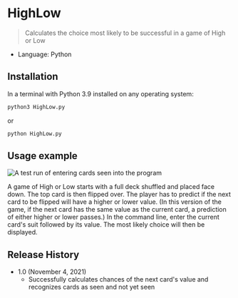 # HighLow
> Calculates the choice most likely to be successful in a game of High or Low

* Language: Python

## Installation

In a terminal with Python 3.9 installed on any operating system:

```sh
python3 HighLow.py
```

or

```sh
python HighLow.py
```

## Usage example

![A test run of entering cards seen into the program](https://i.imgur.com/vFWUDuN.png)

A game of High or Low starts with a full deck shuffled and placed face down. The top card is then flipped over. The player has to predict if the next card to be flipped will have a higher or lower value. (In this version of the game, if the next card has the same value as the current card, a prediction of either higher or lower passes.)
In the command line, enter the current card's suit followed by its value. The most likely choice will then be displayed.

## Release History

* 1.0 (November 4, 2021)
    * Successfully calculates chances of the next card's value and recognizes cards as seen and not yet seen